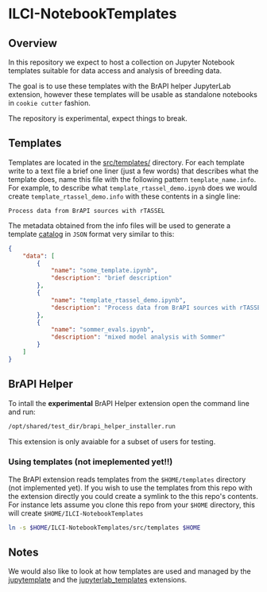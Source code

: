 # ILCI-NotebookTemplates

## Overview

In this repository we expect to host a collection on Jupyter Notebook templates suitable for data access and analysis of breeding data.

The goal is to use these templates with the BrAPI helper JupyterLab extension, however these templates will be usable as standalone notebooks in `cookie cutter` fashion.

The repository is experimental, expect things to break.


## Templates

Templates are located in the [src/templates/](src/templates/) directory.
For each template write to a text file a brief one liner (just a few words) that describes what the template does, name this file with the following pattern `template_name.info`.
For example, to describe what `template_rtassel_demo.ipynb` does  we would create `template_rtassel_demo.info` with these contents in a single line:
```
Process data from BrAPI sources with rTASSEL
```
The metadata obtained from the info files will be used to generate a template [catalog](src/templates/catalog.json) in `JSON` format very similar to this:
```JSON
{
    "data": [
        {
            "name": "some_template.ipynb",
            "description": "brief description"
        },
        {
            "name": "template_rtassel_demo.ipynb",
            "description": "Process data from BrAPI sources with rTASSEL"
        },
        {
            "name": "sommer_evals.ipynb",
            "description": "mixed model analysis with Sommer"
        }
    ]
}

```

## BrAPI Helper

To intall the **experimental** BrAPI Helper extension open the command line and run:
``` bash
/opt/shared/test_dir/brapi_helper_installer.run
```
This extension is only avaiable for a subset of users for testing.

### Using templates (not imeplemented yet!!)

The BrAPI extension reads templates from the `$HOME/templates` directory (not implemented yet).
If you wish to use the templates from this repo with the extension directly you could create a symlink to the this repo's contents. For instance lets assume you clone this repo from your `$HOME` directory, this will create `$HOME/ILCI-NotebookTemplates`
``` bash
ln -s $HOME/ILCI-NotebookTemplates/src/templates $HOME
```


## Notes

We would also like to look at how templates are used and managed by the [jupytemplate](https://github.com/xtreamsrl/jupytemplate) and the [jupyterlab_templates](https://github.com/finos/jupyterlab_templates) extensions.
